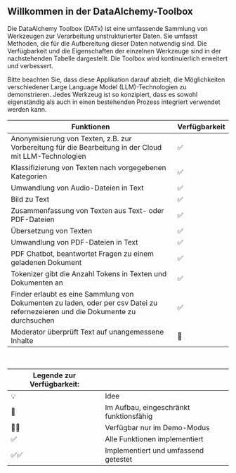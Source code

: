 ## Willkommen in der DataAlchemy-Toolbox

Die DataAlchemy Toolbox (DATx) ist eine umfassende Sammlung von Werkzeugen zur Verarbeitung unstrukturierter Daten. Sie umfasst Methoden, die für die Aufbereitung dieser Daten notwendig sind. Die Verfügbarkeit und die Eigenschaften der einzelnen Werkzeuge sind in der nachstehenden Tabelle dargestellt. Die Toolbox wird kontinuierlich erweitert und verbessert.

Bitte beachten Sie, dass diese Applikation darauf abzielt, die Möglichkeiten verschiedener Large Language Model (LLM)-Technologien zu demonstrieren. Jedes Werkzeug ist so konzipiert, dass es sowohl eigenständig als auch in einen bestehenden Prozess integriert verwendet werden kann.

| Funktionen | Verfügbarkeit |
|------------|---------------|
| Anonymisierung von Texten, z.B. zur Vorbereitung für die Bearbeitung in der Cloud mit LLM-Technologien | ✅ |
| Klassifizierung von Texten nach vorgegebenen Kategorien | ✅ |
| Umwandlung von Audio-Dateien in Text | ✅ |
| Bild zu Text | ✅ |
| Zusammenfassung von Texten aus Text- oder PDF-Dateien | ✅ |
| Übersetzung von Texten | ✅ |
| Umwandlung von PDF-Dateien in Text | ✅ |
| PDF Chatbot, beantwortet Fragen zu einem geladenen Dokument | ✅ |
| Tokenizer gibt die Anzahl Tokens in Texten und Dokumenten an | ✅ |
| Finder erlaubt es eine Sammlung von Dokumenten zu laden, oder per csv Datei zu refernezeieren und die Dokumente zu durchsuchen | ✅ |
| Moderator überprüft Text auf unangemessene Inhalte | 🚧 | 
</br>

| **Legende zur Verfügbarkeit:** | |
|----------------------------|---|
| 💡 | Idee |
| 🚧 | Im Aufbau, eingeschränkt funktionsfähig |
| 🚧✅ | Verfügbar nur im Demo-Modus |
| ✅ | Alle Funktionen implementiert |
| ✅✅ | Implementiert und umfassend getestet |
